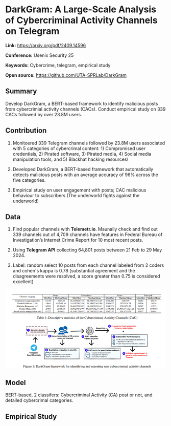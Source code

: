 # DarkGram: A Large-Scale Analysis of Cybercriminal Activity Channels on Telegram


**Link:** <https://arxiv.org/pdf/2409.14596>

**Conference:** Usenix Security 25

**Keywords:** Cybercrime, telegram, empirical study

**Open source:** <https://github.com/UTA-SPRLab/DarkGram>

## Summary
Develop DarkGram, a BERT-based framework to identify malicious posts from cybercrimial activity channels (CACs). Conduct empirical study on 339 CACs followed by over 23.8M users.

## Contribution
1. Monitoered 339 Telegram channels followed by 23.8M users associated with 5 categories of cybercrimal content: 1) Compromised user credentials, 2) Pirated software, 3) Pirated media, 4) Social media manipulation tools, and 5) Blackhat hacking resources\

2. Developed DarkGram, a BERT-based framework that automatically detects malicious posts with an average accuracy of 96% across the five categories. 

3. Empirical study on user engagement with posts; CAC malicious behaviour to subscribers (The underworld fights against the underworld)

## Data

1. Find popular channels with **Telemetr.io**. Maunally check and find out 339 channels out of 4,709 channels have features in Federal Bureau of Investigation’s Internet Crime Report for 10 most recent posts.

2. Using **Telegram API** collecting 64,801 posts between 21 Feb to 29 May 2024.

3. Label: random select 10 posts from each channel labeled from 2 coders and cohen's kappa is 0.78 (substantial agreement and the disagreements were resolved, a score greater than 0.75 is considered excellent)

![alt text](image-10.png)

## Model
BERT-based, 2 classifers: Cybercriminal Activity (CA) post or not, and detailed cybercrimal categories.

## Empirical Study